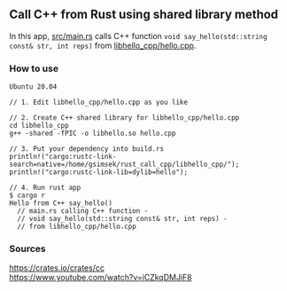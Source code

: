 ## Call C++ from Rust using shared library method

In this app, [src/main.rs](https://github.com/simsekgokhan/rust_call_cpp_so/blob/main/src/main.rs) calls C++ function `void say_hello(std::string const& str, int reps)` from [libhello_cpp/hello.cpp](https://github.com/simsekgokhan/rust_call_cpp_so/blob/main/libhello_cpp/hello.cpp).
  
  
### How to use  

```
Ubuntu 20.04

// 1. Edit libhello_cpp/hello.cpp as you like

// 2. Create C++ shared library for libhello_cpp/hello.cpp 
cd libhello_cpp
g++ -shared -fPIC -o libhello.so hello.cpp 

// 3. Put your dependency into build.rs
println!("cargo:rustc-link-search=native=/home/gsimsek/rust_call_cpp/libhello_cpp/");        
println!("cargo:rustc-link-lib=dylib=hello"); 
    
// 4. Run rust app
$ cargo r
Hello from C++ say_hello()
  // main.rs calling C++ function -
  // void say_hello(std::string const& str, int reps) -
  // from libhello_cpp/hello.cpp 

```

### Sources
https://crates.io/crates/cc  
https://www.youtube.com/watch?v=iCZkqDMJiF8  

